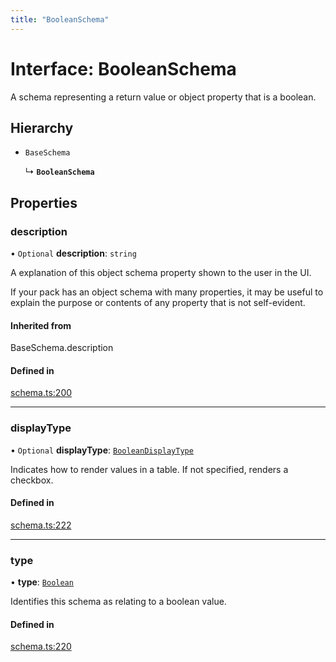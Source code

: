 ```yaml
---
title: "BooleanSchema"
---
```

# Interface: BooleanSchema

A schema representing a return value or object property that is a boolean.

## Hierarchy

- `BaseSchema`

  ↳ **`BooleanSchema`**

## Properties

### description

• `Optional` **description**: `string`

A explanation of this object schema property shown to the user in the UI.

If your pack has an object schema with many properties, it may be useful to
explain the purpose or contents of any property that is not self-evident.

#### Inherited from

BaseSchema.description

#### Defined in

[schema.ts:200](https://github.com/coda/packs-sdk/blob/main/schema.ts#L200)

___

### displayType

• `Optional` **displayType**: [`BooleanDisplayType`](../enums/BooleanDisplayType.md)

Indicates how to render values in a table. If not specified, renders a checkbox.

#### Defined in

[schema.ts:222](https://github.com/coda/packs-sdk/blob/main/schema.ts#L222)

___

### type

• **type**: [`Boolean`](../enums/ValueType.md#boolean)

Identifies this schema as relating to a boolean value.

#### Defined in

[schema.ts:220](https://github.com/coda/packs-sdk/blob/main/schema.ts#L220)
